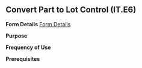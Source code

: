 ## Convert Part to Lot Control (IT.E6)
<PageHeader />

**Form Details**
[Form Details](../IT-E6-1/README.md)

**Purpose**

**Frequency of Use**

**Prerequisites**

<badge text= "Version 8.10.57 " vertical="middle" />

<PageFooter />
